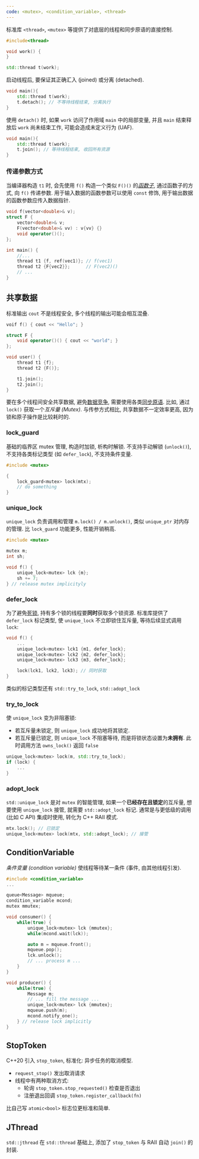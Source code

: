 ```yaml
---
code: <mutex>, <condition_variable>, <thread>
---
```


标准库 `<thread>`, `<mutex>` 等提供了对底层的线程和同步原语的直接控制.

```cpp
#include<thread>

void work() {
}

std::thread t(work);
```

启动线程后, 要保证其正确汇入 (joined) 或分离 (detached).

```cpp
void main(){
	std::thread t(work);
	t.detach(); // 不等待线程结束, 分离执行
}
```

使用 `detach()` 时, 如果 `work` 访问了作用域 `main` 中的局部变量, 并且 `main` 结束释放后 `work` 尚未结束工作, 可能会造成未定义行为 (UAF).

```cpp
void main(){
	std::thread t(work);
	t.join(); // 等待线程结束, 收回所有资源
}
```

### 传递参数方式

当编译器构造 `t1` 时, 会先使用 `f()` 构造一个类似 `F()()` 的[*函数子*](../数据类型/STL/函数对象.md), 通过函数子的方式, 向 `f()` 传递参数. 用于输入数据的函数参数可以使用 `const` 修饰, 用于输出数据的函数参数应传入数据指针.

```cpp
void f(vector<double>& v);
struct F {
	vector<double>& v;
	F(vector<double>& vv) : v{vv} {}
	void operator()();
};

int main() {
	//...
	thread t1 {f, ref(vec1)}; // f(vec1)
	thread t2 {F{vec2}};      // F(vec2)()
	// ...
}
```

## 共享数据

标准输出 `cout` 不是线程安全, 多个线程的输出可能会相互混叠.

```cpp
voif f() { cout << "Hello"; }

struct F {
	void operator()() { cout << "world"; }
};

void user() {
	thread t1 {f};
	thread t2 {F()};

	t1.join();
	t2.join();
}
```

要在多个线程间安全共享数据, 避免[数据竞争](../../../Security/模糊测试/并发安全/数据竞争.md), 需要使用各类[同步原语](../../../System/Process/进程同步与互斥.md). 比如, 通过 `lock()` 获取一个*互斥量 (Mutex)*. 与传参方式相比, 共享数据不一定效率更高, 因为锁和原子操作是比较耗时的.

### lock_guard

基础的临界区 mutex 管理, 构造时加锁, 析构时解锁. 不支持手动解锁 (`unlock()`), 不支持各类标记类型 (如 `defer_lock`), 不支持条件变量. 

```cpp
#include <mutex>

{
	lock_guard<mutex> lock(mtx);
	// do something
}
```

### unique_lock

`unique_lock` 负责调用和管理 `m.lock() / m.unlock()`, 类似 `unique_ptr` 对内存的管理. 比 `lock_guard` 功能更多, 性能开销稍高.

```cpp
#include <mutex>

mutex m;
int sh;

void f() {
	unique_lock<mutex> lck {m}; 
	sh += 7;
} // release mutex implicityly
```

### defer_lock

为了避免[死锁](../../../System/Process/进程同步与互斥.md), 持有多个锁的线程要**同时**获取多个锁资源. 标准库提供了 `defer_lock` 标记类型, 使 `unique_lock` 不立即锁住互斥量, 等待后续显式调用 `lock`:

```cpp
void f() {
	...
	unique_lock<mutex> lck1 {m1, defer_lock};
	unique_lock<mutex> lck2 {m2, defer_lock};
	unique_lock<mutex> lck3 {m3, defer_lock};

	lock(lck1, lck2, lck3); // 同时获取
}
```

类似的标记类型还有 `std::try_to_lock`, `std::adopt_lock`

### try_to_lock

使 `unique_lock` 变为非阻塞锁:
- 若互斥量未锁定, 则 `unique_lock` 成功地将其锁定.
- 若互斥量已锁定, 则 `unique_lock` 不阻塞等待, 而是将锁状态设置为**未拥有**. 此时调用方法 `owns_lock()` 返回 `false`

```cpp
unique_lock<mutex> lock(m, std::try_to_lock);
if (lock) {
	...
}
```

### adopt_lock 

`std::unique_lock` 是对 `mutex` 的智能管理, 如果一个**已经存在且锁定**的互斥量, 想要使用 `unique_lock` 接管, 就需要 `std::adopt_lock` 标记. 通常是与更低级的调用 (比如 C API) 集成时使用, 转化为 C++ RAII 模式.

```cpp 
mtx.lock(); // 已锁定
unique_lock<mutex> lock(mtx, std::adopt_lock); // 接管
```

## ConditionVariable

*条件变量 (condition variable)* 使线程等待某一条件 (事件, 由其他线程引发).

```cpp
#include <condition_variable>
...

queue<Message> mqueue;
condition_variable mcond;
mutex mmutex;

void consumer() {
	while(true) {
		unique_lock<mutex> lck {mmutex};
		while(mcond.wait(lck));

		auto m = mqueue.front();
		mqueue.pop();
		lck.unlock();
		// ... process m ...
	}
}

void producer() {
	while(true) {
		Message m;
		// ... fill the message ...
		unique_lock<mutex> lck {mmutex};
		mqueue.push(m);
		mcond.notify_one(); 
	} // release lock implicitly
}
```

## StopToken 

C++20 引入 `stop_token`, 标准化: 异步任务的取消模型. 
- `request_stop()` 发出取消请求
- 线程中有两种取消方式:
	- 轮询 `stop_token.stop_requested()` 检查是否退出
	- 注册退出回调 `stop_token.register_callback(fn)`

比自己写 `atomic<bool>` 标志位更标准和简单.

## JThread 

`std::jthread` 在 `std::thread` 基础上, 添加了 `stop_token` 与 RAII 自动 `join()` 的封装. 